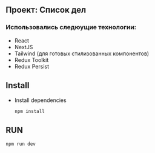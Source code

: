 ## Проект: Список дел

### Использовались следюущие технологии:
- React
- NextJS
- Tailwind (для готовых стилизованных компонентов)
- Redux Toolkit
- Redux Persist

## Install
- Install dependencies
  ```bash
  npm install
  ```


## RUN
  ```bash
  npm run dev
  ```


